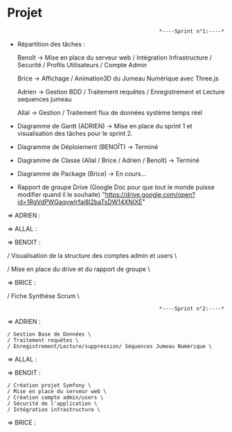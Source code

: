 # Projet

                                                     *----Sprint n°1:----*

- Répartition des tâches :

    Benoît -> Mise en place du serveur web / Intégration Infrastructure / Securité / Profils Utilisateurs / Compte Admin
 
    Brice -> Affichage / Animation3D du Jumeau Numérique avec Three.js

    Adrien -> Gestion BDD / Traitement requêtes / Enregistrement et Lecture sequences jumeau

    Allal -> Gestion / Traitement flux de données système temps réel

- Diagramme de Gantt (ADRIEN) ->  Mise en place du sprint 1 et visualisation des tâches pour le sprint 2.

- Diagramme de Déploiement (BENOÎT) -> Terminé

- Diagramme de Classe (Allal / Brice / Adrien / Benoît) -> Terminé

- Diagramme de Package (Brice) -> En cours...

- Rapport de groupe Drive (Google Doc pour que tout le monde puisse modifier quand il le souhaite)
  "https://drive.google.com/open?id=1RgVdPWGaqvwlrfaj8I2baTsDW14XNlXE"


=> ADRIEN :

=> ALLAL :

=> BENOIT :  

/ Visualisation de la structure des comptes admin et users \

/ Mise en place du drive et du rapport de groupe \

=> BRICE :   

/ Fiche Synthèse Scrum \


                                                     *----Sprint n°2:----*

=> ADRIEN : 

    / Gestion Base de Données \ 
    / Traitement requêtes \ 
    / Enregistrement/Lecture/suppression/ Séquences Jumeau Numérique \

=> ALLAL :

    
    
=> BENOIT : 

    / Création projet Symfony \ 
    / Mise en place du serveur web \ 
    / Création compte admin/users \ 
    / Sécurité de l'application \ 
    / Intégration infrastructure \

=> BRICE : 

    
